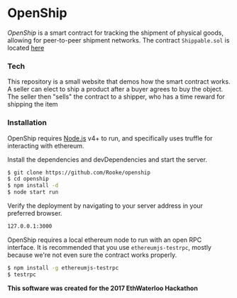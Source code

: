 # OpenShip

_OpenShip_ is a smart contract for tracking the shipment of physical goods, allowing for peer-to-peer shipment networks. The contract `Shippable.sol` is located [here](contracts/Shippable.sol)

### Tech

This repository is a small website that demos how the smart contract works. A seller can elect to ship a product after a buyer agrees to buy the object. The seller then "sells" the contract to a shipper, who has a time reward for shipping the item 

### Installation

OpenShip requires [Node.js](https://nodejs.org/) v4+ to run, and specifically uses truffle for interacting with ethereum.

Install the dependencies and devDependencies and start the server.

```sh
$ git clone https://github.com/Rooke/openship
$ cd openship
$ npm install -d
$ node start run
```
Verify the deployment by navigating to your server address in your preferred browser.

```sh
127.0.0.1:3000
```

OpenShip requires a local ethereum node to run with an open RPC interface. It is recommended that you use `ethereumjs-testrpc`, mostly because we're not even sure the contract works properly.
```sh
$ npm install -g ethereumjs-testrpc
$ testrpc
```

**This software was created for the 2017 EthWaterloo Hackathon**
